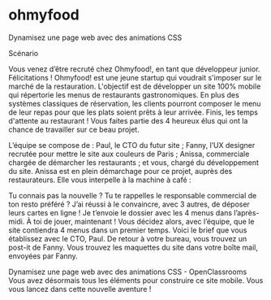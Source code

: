 # ohmyfood

Dynamisez une page web avec des animations CSS

Scénario

Vous venez d’être recruté chez Ohmyfood!, en tant que développeur junior. Félicitations !
Ohmyfood! est une jeune startup qui voudrait s'imposer sur le marché de la restauration. L'objectif est de
développer un site 100% mobile qui répertorie les menus de restaurants gastronomiques. En plus des
systèmes classiques de réservation, les clients pourront composer le menu de leur repas pour que les plats
soient prêts à leur arrivée. Finis, les temps d'attente au restaurant !
Vous faites partie des 4 heureux élus qui ont la chance de travailler sur ce beau projet.

L’équipe se compose de :
Paul, le CTO du futur site ;
Fanny, l’UX designer recrutée pour mettre le site aux couleurs de Paris ;
Anissa, commerciale chargée de démarcher les restaurants ;
et vous, chargé du développement du site.
Anissa est en plein démarchage pour ce projet, auprès des restaurateurs. Elle vous interpelle à la machine à
café :

Tu connais pas la nouvelle ? Tu te rappelles le responsable commercial de ton resto préféré ? J’ai réussi à le
convaincre, avec 3 autres, de déposer leurs cartes en ligne ! Je t’envoie le dossier avec les 4 menus dans
l’après-midi. À toi de jouer, maintenant !
Vous décidez alors, avec l’équipe, que le site contiendra 4 menus dans un premier temps. Voici le brief que
vous établissez avec le CTO, Paul.
De retour à votre bureau, vous trouvez un post-it de Fanny.
Vous trouvez les maquettes du site dans votre boîte mail, envoyées par Fanny.

Dynamisez une page web avec des animations CSS - OpenClassrooms
Vous avez désormais tous les éléments pour construire ce site mobile. Vous vous lancez dans cette nouvelle
aventure !
